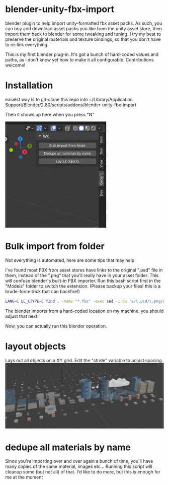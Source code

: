 # blender-unity-fbx-import
blender plugin to help import unity-formatted fbx asset packs. As such, you can buy and download asset packs you like from the unity asset store, then import them back to blender for some tweaking and tuning. I try my best to preserve the original materials and texture bindings, so that you don't have to re-link everything.

This is my first blender plug-in. It's got a bunch of hard-coded values and paths, as i don't know yet how to make it all configurable. Contributions welcome!

# Installation
easiest way is to git-clone this repo into ~/Library/Application Support/Blender/2.80/scripts/addons/blender-unity-fbx-import

Then it shows up here when you press "N"

![](docs/tools_panel.png)

# Bulk import from folder
Not everything is automated, here are some tips that may help

I've found most FBX from asset stores have links to the original ".psd" file in them, instead of the ".png" that you'll really have in your asset folder. This will confuse blender's built-in FBX importer. Run this bash script first in the "Models" folder to switch the extension. (Please backup your files! this is a brude-force trick that can backfire!)

``` bash
LANG=C LC_CTYPE=C find . -name "*.fbx" -exec sed -i.bu 's/\.psd/\.png/g' {} \;
```

The blender imports from a hard-coded location on my machine. you should adjust that next.

Now, you can actually run this blender operation.

# layout objects

Lays out all objects on a XY grid. Edit the "stride" variable to adjust spacing. 
![](docs/layout.png)

# dedupe all materials by name

Since you're importing over and over again a bunch of time, you'll have many copies of the same material, images etc...
Running this script will cleanup some (but not all) of that. I'd like to do more, but this is enough for me at the moment